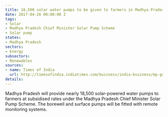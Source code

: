 ```yaml
---
title: 18,500 solar water pumps to be given to farmers in Madhya Pradesh
date: 2017-04-26 00:00:00 Z
tags:
- Solar
- Madhya Pradesh Chief Minister Solar Pump Scheme
- Solar pump
states:
- Madhya Pradesh
sectors:
- Energy
subsectors:
- Renewables
sources:
- name: Times of India
  url: http://timesofindia.indiatimes.com/business/india-business/mp-govt-to-provide-subsidised-solar-water-pumps-to-farmers/articleshow/58325475.cms
details: 
---
```


Madhya Pradesh will provide nearly 18,500 solar-powered water pumps to farmers at subsidised rates under the Madhya Pradesh Chief Minister Solar Pump Scheme. The borewell and surface pumps will be fitted with remote monitoring systems.
